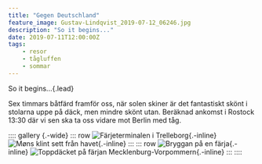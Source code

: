 ```yaml
---
title: "Gegen Deutschland"
feature_image: Gustav-Lindqvist_2019-07-12_06246.jpg
description: "So it begins..."
date: 2019-07-11T12:00:00Z
tags:
    - resor
    - tågluffen
    - sommar
---
```


So it begins...{.lead}

Sex timmars båtfärd framför oss, när solen skiner är det fantastiskt skönt i stolarna uppe på däck, men mindre skönt utan. Beräknad ankomst i Rostock 13:30 där vi sen ska ta oss vidare mot Berlin med tåg.

:::: gallery {.-wide}
::: row
![Färjeterminalen i Trelleborg](Gustav-Lindqvist_2019-07-12_06202.jpg){.-inline}
![Møns klint sett från havet](Gustav-Lindqvist_2019-07-12_06244-Pano.jpg){.-inline}
:::
::: row
![Bryggan på en färja](Gustav-Lindqvist_2019-07-12_06246.jpg){.-inline}
![Toppdäcket på färjan Mecklenburg-Vorpommern](Gustav-Lindqvist_2019-07-12_06220.jpg){.-inline}
:::
::::